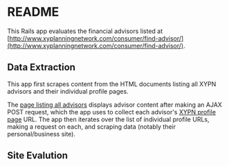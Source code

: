 # README

This Rails app evaluates the financial advisors listed at [http://www.xyplanningnetwork.com/consumer/find-advisor/](http://www.xyplanningnetwork.com/consumer/find-advisor/).

## Data Extraction

This app first scrapes content from the HTML documents listing all XYPN advisors and their individual profile pages.

The [page listing all advisors](http://www.xyplanningnetwork.com/consumer/find-advisor/) displays advisor content after making an AJAX POST request, which the app uses to collect each advisor's [XYPN profile page](http://www.xyplanningnetwork.com/advisors/paul-v-sydlansky-mba-cfp/) URL. The app then iterates over the list of individual profile URLs, making a request on each, and scraping data (notably their personal/business site).

## Site Evalution



